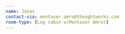```yaml
---
name: Jonas
contact-via: montaser.amro@thoughtworks.com
room-type: [Log cabin w(Montaser Amro)]
---
```

